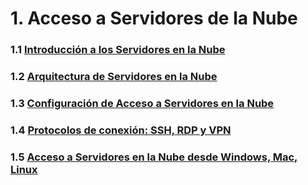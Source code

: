 # 1. Acceso a Servidores de la Nube
### 1.1 [Introducción a los Servidores en la Nube](./01_introduccionalanube.md)
### 1.2 [Arquitectura de Servidores en la Nube](./02_arquitecturadelanube.md)
### 1.3 [Configuración de Acceso a Servidores en la Nube](./03_configuraciondelanube.md)
### 1.4 [Protocolos de conexión: SSH, RDP y VPN](./04_Protocolosdeconexion.md)
### 1.5 [Acceso a Servidores en la Nube desde Windows, Mac, Linux](./04_accesoaservidoresporsistemaoperativo.md)